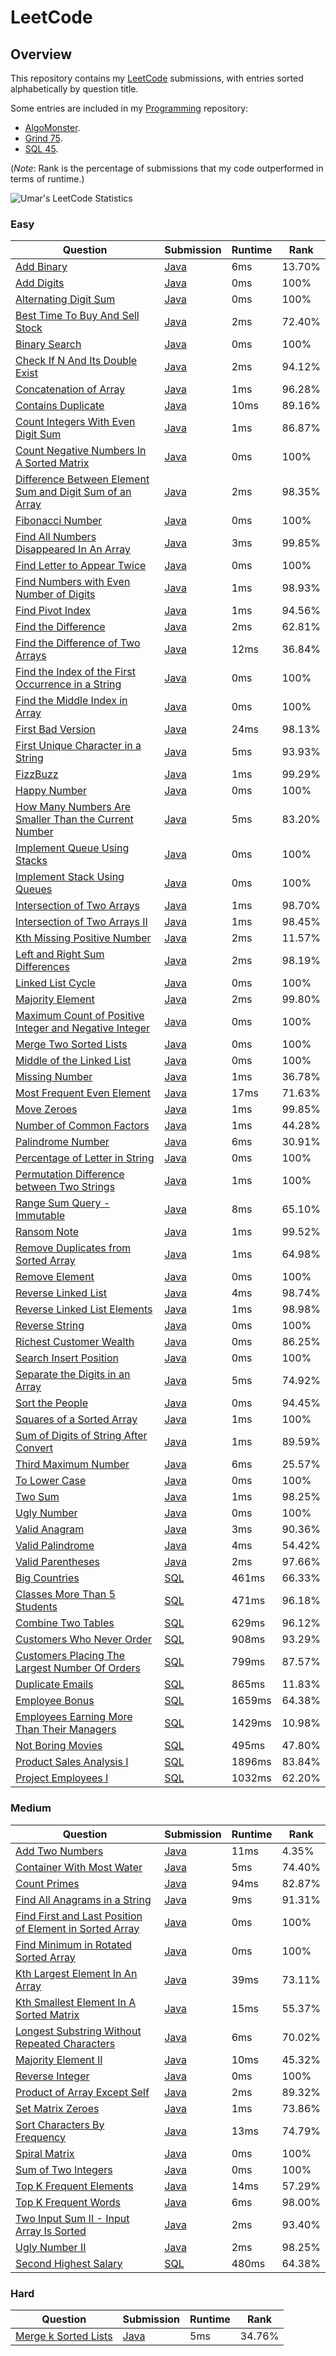 # LeetCode

## Overview
This repository contains my [LeetCode](https://leetcode.com/shumarb/) submissions, with entries sorted alphabetically by question title.

Some entries are included in my [Programming](https://github.com/shumarb/programming) repository:
- [AlgoMonster](https://github.com/shumarb/algomonster).
- [Grind 75](https://github.com/shumarb/competitive-programming/tree/main/grind75).
- [SQL 45](https://github.com/shumarb/competitive-programming/tree/main/sql45).

(*Note*: Rank is the percentage of submissions that my code outperformed in terms of runtime.)

![Umar's LeetCode Statistics](https://leetcard.jacoblin.cool/shumarb?theme=dark)

### Easy
| Question                                                                                                                                                    | Submission                                                                                                           | Runtime | Rank   |
|-------------------------------------------------------------------------------------------------------------------------------------------------------------|----------------------------------------------------------------------------------------------------------------------|---------|--------|
| [Add Binary](https://leetcode.com/problems/add-binary/description/)                                                                                         | [Java](https://github.com/shumarb/leetcode/blob/main/easy/java/AddBinary.java)                                       | 6ms     | 13.70% |
| [Add Digits](https://leetcode.com/problems/add-digits/description/)                                                                                         | [Java](https://github.com/shumarb/leetcode/blob/main/easy/java/AddDigits.java)                                       | 0ms     | 100%   |
| [Alternating Digit Sum](https://leetcode.com/problems/alternating-digit-sum/description/)                                                                   | [Java](https://github.com/shumarb/leetcode/blob/main/easy/java/AlternatingDigitSum.java)                             | 0ms     | 100%   |
| [Best Time To Buy And Sell Stock](https://leetcode.com/problems/best-time-to-buy-and-sell-stock/description/)                                               | [Java](https://github.com/shumarb/leetcode/blob/main/easy/java/BestTimeToBuyAndSellStock.java)                       | 2ms     | 72.40% |
| [Binary Search](https://leetcode.com/problems/binary-search/description/)                                                                                   | [Java](https://github.com/shumarb/leetcode/blob/main/easy/java/BinarySearch.java)                                    | 0ms     | 100%   |
| [Check If N And Its Double Exist](https://leetcode.com/problems/check-if-n-and-its-double-exist/)                                                           | [Java](https://github.com/shumarb/leetcode/blob/main/easy/java/CheckIfNAndItsDoubleExist.java)                       | 2ms     | 94.12% |
| [Concatenation of Array](https://leetcode.com/problems/concatenation-of-array/)                                                                             | [Java](https://github.com/shumarb/leetcode/blob/main/easy/java/ConcatenationOfArrays.java)                           | 1ms     | 96.28% |
| [Contains Duplicate](https://leetcode.com/problems/contains-duplicate/description)                                                                          | [Java](https://github.com/shumarb/leetcode/blob/main/easy/java/ContainsDuplicate.java)                               | 10ms    | 89.16% |
| [Count Integers With Even Digit Sum](https://leetcode.com/problems/count-integers-with-even-digit-sum/description)                                          | [Java](https://github.com/shumarb/leetcode/blob/main/easy/java/CountIntegersWithEvenDigitSum.java)                   | 1ms     | 86.87% |
| [Count Negative Numbers In A Sorted Matrix](https://leetcode.com/problems/count-negative-numbers-in-a-sorted-matrix/description)                            | [Java](https://github.com/shumarb/leetcode/blob/main/easy/java/CountNegativeNumbersInASortedMatrix.java)             | 0ms     | 100%   |
| [Difference Between Element Sum and Digit Sum of an Array](https://leetcode.com/problems/count-integers-with-even-digit-sum/description)                    | [Java](https://github.com/shumarb/leetcode/blob/main/easy/java/DifferenceBetweenElementSumAndDigitSumOfAnArray.java) | 2ms     | 98.35% |
| [Fibonacci Number](https://leetcode.com/problems/fibonacci-number/description/)                                                                             | [Java](https://github.com/shumarb/leetcode/blob/main/easy/java/FibonacciNumber.java)                                 | 0ms     | 100%   |
| [Find All Numbers Disappeared In An Array](https://leetcode.com/problems/find-all-numbers-disappeared-in-an-array/description/)                             | [Java](https://github.com/shumarb/leetcode/blob/main/easy/java/FindAllNumbersDisappearedInAnArray.java)              | 3ms     | 99.85% |
| [Find Letter to Appear Twice](https://leetcode.com/problems/first-letter-to-appear-twice/description/)                                                      | [Java](https://github.com/shumarb/leetcode/blob/main/easy/java/FirstLetterToAppearTwice.java)                        | 0ms     | 100%   |
| [Find Numbers with Even Number of Digits](https://leetcode.com/problems/find-numbers-with-even-number-of-digits/description)                                | [Java](https://github.com/shumarb/leetcode/blob/main/easy/java/FindNumbersWithEvenNumberOfDigits.java)               | 1ms     | 98.93% |
| [Find Pivot Index](https://leetcode.com/problems/find-pivot-index/description)                                                                              | [Java](https://github.com/shumarb/leetcode/blob/main/easy/java/FindPivotIndex.java)                                  | 1ms     | 94.56% |
| [Find the Difference](https://leetcode.com/problems/find-the-difference/description)                                                                        | [Java](https://github.com/shumarb/leetcode/blob/main/easy/java/FindTheDifference.java)                               | 2ms     | 62.81% |
| [Find the Difference of Two Arrays](https://leetcode.com/problems/find-the-difference-of-two-arrays/description)                                            | [Java](https://github.com/shumarb/leetcode/blob/main/easy/java/FindTheDifferenceOfTwoArrays.java)                    | 12ms    | 36.84% |
| [Find the Index of the First Occurrence in a String](https://leetcode.com/problems/find-the-index-of-the-first-occurrence-in-a-string/)                     | [Java](https://github.com/shumarb/leetcode/blob/main/easy/java/FindTheIndexOfTheFirstOccurrenceInAString.java)       | 0ms     | 100%   |
| [Find the Middle Index in Array](https://leetcode.com/problems/find-the-middle-index-in-array/description/)                                                 | [Java](https://github.com/shumarb/leetcode/blob/main/easy/java/FindTheMiddleIndexInArray.java)                       | 0ms     | 100%   |
| [First Bad Version](https://leetcode.com/problems/first-bad-version/description/)                                                                           | [Java](https://github.com/shumarb/leetcode/blob/main/easy/java/FirstBadVersion.java)                                 | 24ms    | 98.13% |
| [First Unique Character in a String](https://leetcode.com/problems/first-unique-character-in-a-string/description/)                                         | [Java](https://github.com/shumarb/leetcode/blob/main/easy/java/FirstUniqueCharacterInAString.java)                   | 5ms     | 93.93% |
| [FizzBuzz](https://leetcode.com/problems/fizz-buzz/description/)                                                                                            | [Java](https://github.com/shumarb/leetcode/blob/main/easy/java/FizzBuzz.java)                                        | 1ms     | 99.29% |
| [Happy Number](https://leetcode.com/problems/happy-number/description/)                                                                                     | [Java](https://github.com/shumarb/leetcode/blob/main/easy/java/HappyNumber.java)                                     | 0ms     | 100%   |
| [How Many Numbers Are Smaller Than the Current Number](https://leetcode.com/problems/how-many-numbers-are-smaller-than-the-current-number/description/)     | [Java](https://github.com/shumarb/leetcode/blob/main/easy/java/HowManyNumbersAreSmallerThanTheCurrentNumber.java)    | 5ms     | 83.20% |
| [Implement Queue Using Stacks](https://leetcode.com/problems/implement-queue-using-stacks/description/)                                                     | [Java](https://github.com/shumarb/leetcode/blob/main/easy/java/ImplementQueueUsingStacks.java)                       | 0ms     | 100%   |
| [Implement Stack Using Queues](https://leetcode.com/problems/implement-stack-using-queues/description/)                                                     | [Java](https://github.com/shumarb/leetcode/blob/main/easy/java/ImplementStackUsingQueues.java)                       | 0ms     | 100%   |
| [Intersection of Two Arrays](https://leetcode.com/problems/intersection-of-two-arrays/description/)                                                         | [Java](https://github.com/shumarb/leetcode/blob/main/easy/java/IntersectionofTwoArrays.java)                         | 1ms     | 98.70% |
| [Intersection of Two Arrays II](https://leetcode.com/problems/intersection-of-two-arrays-ii/description/)                                                   | [Java](https://github.com/shumarb/leetcode/blob/main/easy/java/IntersectionofTwoArrays.java)                         | 1ms     | 98.45% |
| [Kth Missing Positive Number](https://leetcode.com/problems/kth-missing-positive-number/description/)                                                       | [Java](https://github.com/shumarb/leetcode/blob/main/easy/java/KthMissingPositiveNumber.java)                        | 2ms     | 11.57% |
| [Left and Right Sum Differences](https://leetcode.com/problems/left-and-right-sum-differences/description/)                                                 | [Java](https://github.com/shumarb/leetcode/blob/main/easy/java/LeftAndRightSumDifferences.java)                      | 2ms     | 98.19% |
| [Linked List Cycle](https://leetcode.com/problems/linked-list-cycle/description/)                                                                           | [Java](https://github.com/shumarb/leetcode/blob/main/easy/java/LinkedListCycle.java)                                 | 0ms     | 100%   |
| [Majority Element](https://leetcode.com/problems/majority-element/description/)                                                                             | [Java](https://github.com/shumarb/leetcode/blob/main/easy/java/MajorityElement.java)                                 | 2ms     | 99.80% |
| [Maximum Count of Positive Integer and Negative Integer](https://leetcode.com/problems/maximum-count-of-positive-integer-and-negative-integer/description/) | [Java](https://github.com/shumarb/leetcode/blob/main/easy/java/MaximumCountOfPositiveIntegerAndNegativeInteger.java) | 0ms     | 100%   |
| [Merge Two Sorted Lists](https://leetcode.com/problems/merge-two-sorted-lists/description/)                                                                 | [Java](https://github.com/shumarb/leetcode/blob/main/easy/java/MergeTwoSortedLists.java)                             | 0ms     | 100%   |
| [Middle of the Linked List](https://leetcode.com/problems/middle-of-the-linked-list/description/)                                                           | [Java](https://github.com/shumarb/leetcode/blob/main/easy/java/MiddleOfTheLinkedList.java)                           | 0ms     | 100%   |
| [Missing Number](https://leetcode.com/problems/missing-number/description/)                                                                                 | [Java](https://github.com/shumarb/leetcode/blob/main/easy/java/MissingNumber.java)                                   | 1ms     | 36.78% |
| [Most Frequent Even Element](https://leetcode.com/problems/most-frequent-even-element/description/)                                                         | [Java](https://github.com/shumarb/leetcode/blob/main/easy/java/MostFrequentEvenElement.java)                         | 17ms    | 71.63% |
| [Move Zeroes](https://leetcode.com/problems/move-zeroes/description/)                                                                                       | [Java](https://github.com/shumarb/leetcode/blob/main/easy/java/MoveZeroes.java)                                      | 1ms     | 99.85% |
| [Number of Common Factors](https://leetcode.com/problems/number-of-common-factors/description/)                                                             | [Java](https://github.com/shumarb/leetcode/blob/main/easy/java/NumberOfCommonFactors.java)                           | 1ms     | 44.28% |
| [Palindrome Number](https://leetcode.com/problems/palindrome-number/description/)                                                                           | [Java](https://github.com/shumarb/leetcode/blob/main/easy/java/PalindromeNumber.java)                                | 6ms     | 30.91% |
| [Percentage of Letter in String](https://leetcode.com/problems/percentage-of-letter-in-string/description/)                                                 | [Java](https://github.com/shumarb/leetcode/blob/main/easy/java/PercentageOfLetterInString.java)                      | 0ms     | 100%   |
| [Permutation Difference between Two Strings](https://leetcode.com/problems/permutation-difference-between-two-strings/description/)                         | [Java](https://github.com/shumarb/leetcode/blob/main/easy/java/PermutationDifferenceBetweenTwoStrings.java)          | 1ms     | 100%   |
| [Range Sum Query - Immutable](https://leetcode.com/problems/range-sum-query-immutable/description/)                                                         | [Java](https://github.com/shumarb/leetcode/blob/main/easy/java/RangeSumQueryImmutable.java)                          | 8ms     | 65.10% |
| [Ransom Note](https://leetcode.com/problems/ransom-note/description/)                                                                                       | [Java](https://github.com/shumarb/leetcode/blob/main/easy/java/RansomNote.java)                                      | 1ms     | 99.52% |
| [Remove Duplicates from Sorted Array](https://leetcode.com/problems/remove-duplicates-from-sorted-array/description/)                                       | [Java](https://github.com/shumarb/leetcode/blob/main/easy/java/RemoveDuplicatesFromSortedArray.java)                 | 1ms     | 64.98% |
| [Remove Element](https://leetcode.com/problems/remove-element/description/)                                                                                 | [Java](https://github.com/shumarb/leetcode/blob/main/easy/java/RemoveElement.java)                                   | 0ms     | 100%   |
| [Reverse Linked List](https://leetcode.com/problems/reverse-linked-list/description/)                                                                       | [Java](https://github.com/shumarb/leetcode/blob/main/easy/java/ReverseLinkedList.java)                               | 4ms     | 98.74% |
| [Reverse Linked List Elements](https://leetcode.com/problems/reverse-linked-list-elements/description/)                                                     | [Java](https://github.com/shumarb/leetcode/blob/main/easy/java/ReverseLinkedListElements.java)                       | 1ms     | 98.98% |
| [Reverse String](https://leetcode.com/problems/reverse-string/description/)                                                                                 | [Java](https://github.com/shumarb/leetcode/blob/main/easy/java/ReverseString.java)                                   | 0ms     | 100%   |
| [Richest Customer Wealth](https://leetcode.com/problems/richest-customer-wealth/description/)                                                               | [Java](https://github.com/shumarb/leetcode/blob/main/easy/java/RichestCustomerWealth.java)                           | 0ms     | 86.25% |
| [Search Insert Position](https://leetcode.com/problems/search-insert-position/description/)                                                                 | [Java](https://github.com/shumarb/leetcode/blob/main/easy/java/SearchInsertPosition.java)                            | 0ms     | 100%   |
| [Separate the Digits in an Array](https://leetcode.com/problems/separate-the-digits-in-an-array/description/)                                               | [Java](https://github.com/shumarb/leetcode/blob/main/easy/java/SeparateTheDigitsInAnArray.java)                      | 5ms     | 74.92% |
| [Sort the People](https://leetcode.com/problems/sort-the-people/description/)                                                                               | [Java](https://github.com/shumarb/leetcode/blob/main/easy/java/SortThePeople.java)                                   | 0ms     | 94.45% |
| [Squares of a Sorted Array](https://leetcode.com/problems/squares-of-a-sorted-array/description/)                                                           | [Java](https://github.com/shumarb/leetcode/blob/main/easy/java/SquaresOfASortedArray.java)                           | 1ms     | 100%   |
| [Sum of Digits of String After Convert](https://leetcode.com/problems/sum-of-digits-of-string-after-convert/description/)                                   | [Java](https://github.com/shumarb/leetcode/blob/main/easy/java/SumOfDigitsOfStringAfterConvert.java)                 | 1ms     | 89.59% |
| [Third Maximum Number](https://leetcode.com/problems/third-maximum-number/description/)                                                                     | [Java](https://github.com/shumarb/leetcode/blob/main/easy/java/ThirdMaximumNumber.java)                              | 6ms     | 25.57% |
| [To Lower Case](https://leetcode.com/problems/to-lower-case/description/)                                                                                   | [Java](https://github.com/shumarb/leetcode/blob/main/easy/java/ToLowerCase.java)                                     | 0ms     | 100%   |
| [Two Sum](https://leetcode.com/problems/two-sum/description/)                                                                                               | [Java](https://github.com/shumarb/leetcode/blob/main/easy/java/TwoSum.java)                                          | 1ms     | 98.25% |
| [Ugly Number](https://leetcode.com/problems/ugly-number/description/)                                                                                       | [Java](https://github.com/shumarb/leetcode/blob/main/easy/java/UglyNumber.java)                                      | 0ms     | 100%   |
| [Valid Anagram](https://leetcode.com/problems/valid-anagram/description/)                                                                                   | [Java](https://github.com/shumarb/leetcode/blob/main/easy/java/ValidAnagram.java)                                    | 3ms     | 90.36% |
| [Valid Palindrome](https://leetcode.com/problems/valid-palindrome/description/)                                                                             | [Java](https://github.com/shumarb/leetcode/blob/main/easy/java/ValidPalindrome.java)                                 | 4ms     | 54.42% |
| [Valid Parentheses](https://leetcode.com/problems/valid-parentheses/description/)                                                                           | [Java](https://github.com/shumarb/leetcode/blob/main/easy/java/ValidParentheses.java)                                | 2ms     | 97.66% |
| [Big Countries](https://leetcode.com/problems/big-countries/)                                                                                               | [SQL](https://github.com/shumarb/leetcode/blob/main/easy/sql/big_countries.sql)                                      | 461ms   | 66.33% |
| [Classes More Than 5 Students](https://leetcode.com/problems/classes-more-than-5-students/description/)                                                     | [SQL](https://github.com/shumarb/leetcode/blob/main/easy/sql/classes_more_than_5_students.sql)                       | 471ms   | 96.18% |
| [Combine Two Tables](https://leetcode.com/problems/combine-two-tables/description/)                                                                         | [SQL](https://github.com/shumarb/leetcode/blob/main/easy/sql/combine_two_tables.sql)                                 | 629ms   | 96.12% |
| [Customers Who Never Order](https://leetcode.com/problems/customers-who-never-order/)                                                                       | [SQL](https://github.com/shumarb/leetcode/blob/main/easy/sql/customers_who_never_order.sql)                          | 908ms   | 93.29% |
| [Customers Placing The Largest Number Of Orders](https://leetcode.com/problems/customer-placing-the-largest-number-of-orders/description/)                  | [SQL](https://github.com/shumarb/leetcode/blob/main/easy/sql/customers_placing_the_largest_number_of_orders.sql)     | 799ms   | 87.57% |
| [Duplicate Emails](https://leetcode.com/problems/duplicate-emails/description/)                                                                             | [SQL](https://github.com/shumarb/leetcode/blob/main/easy/sql/duplicate_emails.sql)                                   | 865ms   | 11.83% |
| [Employee Bonus](https://leetcode.com/problems/employee-bonus/description/)                                                                                 | [SQL](https://github.com/shumarb/leetcode/blob/main/easy/sql/employee_bonus.sql)                                     | 1659ms  | 64.38% |
| [Employees Earning More Than Their Managers](https://leetcode.com/problems/employees-earning-more-than-their-managers/description/)                         | [SQL](https://github.com/shumarb/leetcode/blob/main/easy/sql/employees_earning_more_than_their_managers.sql)         | 1429ms  | 10.98% |
| [Not Boring Movies](https://leetcode.com/problems/not-boring-movies/description/)                                                                           | [SQL](https://github.com/shumarb/leetcode/blob/main/easy/sql/not_boring_movies.sql)                                  | 495ms   | 47.80% |
| [Product Sales Analysis I](https://leetcode.com/problems/product-sales-analysis-i/description/)                                                             | [SQL](https://github.com/shumarb/leetcode/blob/main/easy/sql/product_sales_analysis_1.sql)                           | 1896ms  | 83.84% |
| [Project Employees I](https://leetcode.com/problems/project-employees-i/)                                                                                   | [SQL](https://github.com/shumarb/leetcode/blob/main/easy/sql/project_employees_1.sql)                                | 1032ms  | 62.20% |

### Medium
| Question                                                                                                                                                       | Submission                                                                                                            | Runtime | Rank   |
|----------------------------------------------------------------------------------------------------------------------------------------------------------------|-----------------------------------------------------------------------------------------------------------------------|---------|--------|
| [Add Two Numbers](https://leetcode.com/problems/add-two-numbers/description/)                                                                                  | [Java](https://github.com/shumarb/leetcode/blob/main/medium/java/AddTwoNumbers.java)                                  | 11ms    | 4.35%  |
| [Container With Most Water](https://leetcode.com/problems/container-with-most-water/description/)                                                              | [Java](https://github.com/shumarb/leetcode/blob/main/medium/java/ContainerWithMostWater.java)                         | 5ms     | 74.40% |
| [Count Primes](https://leetcode.com/problems/count-primes/description/)                                                                                        | [Java](https://github.com/shumarb/leetcode/blob/main/medium/java/CountPrimes.java)                                    | 94ms    | 82.87% |
| [Find All Anagrams in a String](https://leetcode.com/problems/find-all-anagrams-in-a-string/description/)                                                      | [Java](https://github.com/shumarb/leetcode/blob/main/medium/java/FindAllAnagramsInAString.java)                       | 9ms     | 91.31% |
| [Find First and Last Position of Element in Sorted Array](https://leetcode.com/problems//find-first-and-last-position-of-element-in-sorted-array/description/) | [Java](https://github.com/shumarb/leetcode/blob/main/medium/java/FindFirstAndLastPositionOfElementInSortedArray.java) | 0ms     | 100%   |
| [Find Minimum in Rotated Sorted Array](https://leetcode.com/problems/find-minimum-in-rotated-sorted-array/description/)                                        | [Java](https://github.com/shumarb/leetcode/blob/main/medium/java/FindMinimumInRotatedSortedArray.java)                | 0ms     | 100%   |
| [Kth Largest Element In An Array](https://leetcode.com/problems/kth-largest-element-in-an-array/description/)                                                  | [Java](https://github.com/shumarb/leetcode/blob/main/medium/java/KthLargestElementInAnArray.java)                     | 39ms    | 73.11% |
| [Kth Smallest Element In A Sorted Matrix](https://leetcode.com/problems/kth-smallest-element-in-a-sorted-matrix/description/)                                  | [Java](https://github.com/shumarb/leetcode/blob/main/medium/java/KthSmallestElementInASortedMatrix.java)              | 15ms    | 55.37% |
| [Longest Substring Without Repeated Characters](https://leetcode.com/problems/longest-substring-without-repeating-characters/description/)                     | [Java](https://github.com/shumarb/leetcode/blob/main/medium/java/LongestSubstringWithoutRepeatedCharacters.java)      | 6ms     | 70.02% |
| [Majority Element II](https://leetcode.com/problems/majority-element-ii/description/)                                                                          | [Java](https://github.com/shumarb/leetcode/blob/main/medium/java/MajorityElementTwo.java)                             | 10ms    | 45.32% |
| [Reverse Integer](https://leetcode.com/problems/reverse-integer/description/)                                                                                  | [Java](https://github.com/shumarb/leetcode/blob/main/medium/java/ReverseInteger.java)                                 | 0ms     | 100%   |
| [Product of Array Except Self](https://leetcode.com/problems/product-of-array-except-self/description/)                                                        | [Java](https://github.com/shumarb/leetcode/blob/main/medium/java/ProductOfArrayExceptSelf.java)                       | 2ms     | 89.32% |
| [Set Matrix Zeroes](https://leetcode.com/problems/set-matrix-zeroes/description/)                                                                              | [Java](https://github.com/shumarb/leetcode/blob/main/medium/java/SetMatrixZeroes.java)                                | 1ms     | 73.86% |
| [Sort Characters By Frequency](https://leetcode.com/problems/sort-characters-by-frequency/description/)                                                        | [Java](https://github.com/shumarb/leetcode/blob/main/medium/java/SortCharactersByFrequency.java)                      | 13ms    | 74.79% |
| [Spiral Matrix](https://leetcode.com/problems/spiral-matrix/description/)                                                                                      | [Java](https://github.com/shumarb/leetcode/blob/main/medium/java/SpiralMatrix.java)                                   | 0ms     | 100%   |
| [Sum of Two Integers](https://leetcode.com/problems/sum-of-two-integers/description/)                                                                          | [Java](https://github.com/shumarb/leetcode/blob/main/medium/java/SumOfTwoIntegers.java)                               | 0ms     | 100%   |
| [Top K Frequent Elements](https://leetcode.com/problems/top-k-frequent-elements/description/)                                                                  | [Java](https://github.com/shumarb/leetcode/blob/main/medium/java/TopKFrequentElements.java)                           | 14ms    | 57.29% |
| [Top K Frequent Words](https://leetcode.com/problems/top-k-frequent-words/description/)                                                                        | [Java](https://github.com/shumarb/leetcode/blob/main/medium/java/TopKFrequentWords.java)                              | 6ms     | 98.00% | 
| [Two Input Sum II - Input Array Is Sorted](https://leetcode.com/problems/two-sum-ii-input-array-is-sorted)                                                     | [Java](https://github.com/shumarb/leetcode/blob/main/medium/java/TwoInputSumTwoInputArrayIsSorted.java)               | 2ms     | 93.40% |
| [Ugly Number II](https://leetcode.com/problems/ugly-number-ii/description/)                                                                                    | [Java](https://github.com/shumarb/leetcode/blob/main/medium/java/UglyNumberTwo.java)                                  | 2ms     | 98.25% | 
| [Second Highest Salary](https://leetcode.com/problems/second-highest-salary/)                                                                                  | [SQL](https://github.com/shumarb/leetcode/blob/main/medium/sql/second_highest_salary.sql)                             | 480ms   | 64.38% |

### Hard
| Question                                                                                | Submission                                                                             | Runtime | Rank   |
|-----------------------------------------------------------------------------------------|----------------------------------------------------------------------------------------|---------|--------|
| [Merge k Sorted Lists](https://leetcode.com/problems/merge-k-sorted-lists/description/) | [Java](https://github.com/shumarb/leetcode/blob/main/hard/java/MergeKSortedLists.java) | 5ms     | 34.76% |

